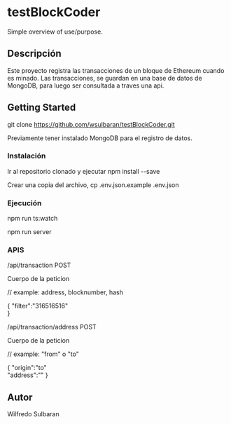 # testBlockCoder

Simple overview of use/purpose.

## Descripción

Este proyecto registra las transacciones de un bloque de Ethereum  cuando es minado. Las transacciones,
se guardan en una base de datos de MongoDB, para luego ser consultada a traves una api.

## Getting Started
git clone https://github.com/wsulbaran/testBlockCoder.git

Previamente tener instalado MongoDB para el registro de datos.
### Instalación
Ir al repositorio clonado y ejecutar npm install --save

Crear una copia del archivo, cp .env.json.example .env.json
### Ejecución
npm run ts:watch

npm run server

### APIS

/api/transaction  POST

Cuerpo de la peticion

// example: address, blocknumber, hash

{
    "filter":"316516516"  
}

/api/transaction/address POST

Cuerpo de la peticion 

// example: "from" o "to"

{
    "origin":"to"   
    "address":""
}
## Autor

Wilfredo Sulbaran
